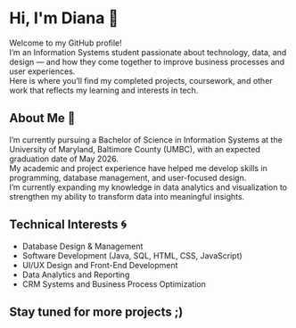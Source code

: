# Hi, I'm Diana 👋

Welcome to my GitHub profile!  
I’m an Information Systems student passionate about technology, data, and design — and how they come together to improve business processes and user experiences.  
Here is where you’ll find my completed projects, coursework, and other work that reflects my learning and interests in tech.

## About Me 🌱
I’m currently pursuing a Bachelor of Science in Information Systems at the University of Maryland, Baltimore County (UMBC), with an expected graduation date of May 2026.  
My academic and project experience have helped me develop skills in programming, database management, and user-focused design.  
I’m currently expanding my knowledge in data analytics and visualization to strengthen my ability to transform data into meaningful insights.

## Technical Interests 🌀
- Database Design & Management  
- Software Development (Java, SQL, HTML, CSS, JavaScript)  
- UI/UX Design and Front-End Development  
- Data Analytics and Reporting  
- CRM Systems and Business Process Optimization

## Stay tuned for more projects ;)

